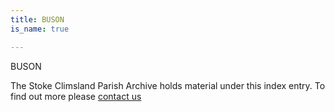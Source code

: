 ```yaml
---
title: BUSON
is_name: true

---
```


BUSON


The Stoke Climsland Parish Archive holds material under this index entry. To find out more please [contact us](/contact/)
